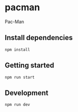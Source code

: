 # pacman
Pac-Man

## Install dependencies

```
npm install
```

## Getting started

```
npm run start
```

## Development

```
npm run dev
```
